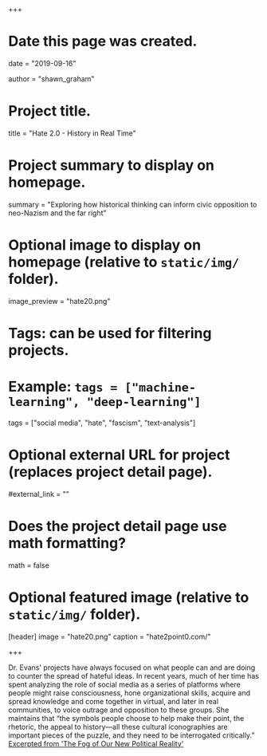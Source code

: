 +++
# Date this page was created.
date = "2019-09-16"

author = "shawn_graham"

# Project title.
title = "Hate 2.0 - History in Real Time"

# Project summary to display on homepage.
summary = "Exploring how historical thinking can inform civic opposition to neo-Nazism and the far right"

# Optional image to display on homepage (relative to `static/img/` folder).
image_preview = "hate20.png"

# Tags: can be used for filtering projects.
# Example: `tags = ["machine-learning", "deep-learning"]`
tags = ["social media", "hate", "fascism", "text-analysis"]

# Optional external URL for project (replaces project detail page).
#external_link = ""

# Does the project detail page use math formatting?
math = false

# Optional featured image (relative to `static/img/` folder).
[header]
image = "hate20.png"
caption = "hate2point0.com/"

+++

Dr. Evans' projects have always focused on what people can and are doing to counter the spread of hateful ideas. In recent years, much of her time has spent analyzing the role of social media as a series of platforms where people might raise consciousness, hone organizational skills, acquire and spread knowledge and come together in virtual, and later in real communities, to voice outrage and opposition to these groups. She maintains that “the symbols people choose to help make their point, the rhetoric, the appeal to history—all these cultural iconographies are important pieces of the puzzle, and they need to be interrogated critically.”  [Excerpted from 'The Fog of Our New Political Reality'](https://carleton.ca/fass/studying-history-take-new-fascism-prof-jennifer-evans/)
